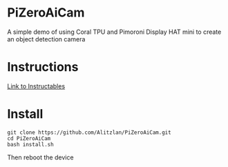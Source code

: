 # PiZeroAiCam
A simple demo of using Coral TPU and Pimoroni Display HAT mini to create an object detection camera

# Instructions
[Link to Instructables]()

# Install
```
git clone https://github.com/Alitzlan/PiZeroAiCam.git
cd PiZeroAiCam
bash install.sh
```
Then reboot the device
